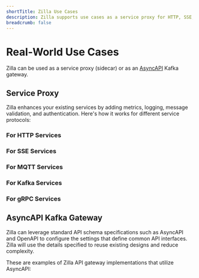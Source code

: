 ```yaml
---
shortTitle: Zilla Use Cases
description: Zilla supports use cases as a service proxy for HTTP, SSE, MQTT, Kafka, and gRPC services and as an AsyncAPI Kafka gateway.
breadcrumb: false
---
```


# Real-World Use Cases

Zilla can be used as a service proxy (sidecar) or as an [AsyncAPI](https://www.asyncapi.com/) Kafka gateway.

## Service Proxy

Zilla enhances your existing services by adding metrics, logging, message validation, and authentication. Here's how it works for different service protocols:

### For HTTP Services

<div class="use_cases_cards">
  <VPCard
    logo="/assets/icons/proxy.svg"
    title="HTTP Proxy Forwarding"
    desc="A Zilla API gateway setup that forwards HTTP requests to an upstream server."
    link="https://github.com/aklivity/zilla-examples/tree/main/http.proxy"
  />
  <VPCard
    logo="/assets/icons/connecting kafka.svg"
    title="HTTP to Kafka CRUD"
    desc="A Zilla API gateway setup enabling CRUD operations over HTTP with Kafka integration."
    link="https://github.com/aklivity/zilla-examples/tree/main/http.kafka.crud"
  />
</div>

### For SSE Services

<div class="use_cases_cards">
  <VPCard
    logo="/assets/icons/connecting kafka.svg"
    title="SSE Kafka Fanout"
    desc="A Zilla API gateway setup that distributes Kafka messages to multiple SSE clients."
    link="https://github.com/aklivity/zilla-examples/tree/main/sse.kafka.fanout"
  />
  <VPCard
    logo="/assets/icons/proxy.svg"
    title="SSE Proxy with JWT"
    desc="A Zilla API gateway setup that proxies SSE traffic with JWT authentication."
    link="https://github.com/aklivity/zilla-examples/tree/main/sse.proxy.jwt"
  />
</div>

### For MQTT Services

<div class="use_cases_cards">
  <VPCard
    logo="/assets/icons/data governance.svg"
    title="MQTT Kafka Broker"
    desc="A Zilla API gateway setup acting as an MQTT broker with Kafka integration."
    link="https://github.com/aklivity/zilla-examples/tree/main/mqtt.kafka.broker"
  />
  <VPCard
    logo="/assets/icons/security.svg"
    title="MQTT Kafka Broker with JWT"
    desc="A Zilla API gateway setup that provides an MQTT broker with Kafka integration and JWT authentication."
    link="https://github.com/aklivity/zilla-examples/tree/main/mqtt.kafka.broker.jwt"
  />
</div>

### For Kafka Services

<div class="use_cases_cards">
  <VPCard
    logo="/assets/icons/connecting kafka.svg"
    title="Kafka Broker"
    desc="A Zilla API gateway setup that acts as a Kafka broker for managing message streams."
    link="https://github.com/aklivity/zilla-examples/tree/main/kafka.broker"
  />
  <VPCard
    logo="/assets/icons/proxy.svg"
    title="HTTP to Kafka CRUD"
    desc="A Zilla API gateway setup enabling CRUD operations over HTTP with Kafka integration."
    link="https://github.com/aklivity/zilla-examples/tree/main/http.kafka.crud"
  />
  <VPCard
    logo="/assets/icons/security.svg"
    title="Secure Public Access"
    desc="A secure Public Access Proxy allows authorized Kafka clients to connect to your Amazon MSK cluster or Confluent Cloud via the Internet."
    link="../solutions/concepts/kafka-proxies/secure-public-access.md"
  />
  <VPCard
    logo="/assets/icons/scalability.svg"
    title="IoT Ingest and Control"
    desc="The IoT Ingest and Control Broker lets authorized Kafka clients connect, publish messages, and subscribe to topics via the internet."
    link="../solutions/concepts/kafka-proxies/iot-ingest-control.md"
  />
  <VPCard
    logo="/assets/icons/use cases.svg"
    title="Web Streaming"
    desc="Expose your Kafka clients to the internet via REST and SSE API."
    link="../solutions/concepts/kafka-proxies/iot-ingest-control.md"
  />
</div>

### For gRPC Services

<div class="use_cases_cards">
  <VPCard
    logo="/assets/icons/proxy.svg"
    title="gRPC Proxy"
    desc="A Zilla API gateway setup that forwards gRPC requests to an upstream server."
    link="https://github.com/aklivity/zilla-examples/tree/main/grpc.proxy"
  />
  <VPCard
    logo="/assets/icons/connecting kafka.svg"
    title="gRPC Kafka Echo"
    desc="A Zilla API gateway setup that echoes messages over Kafka using gRPC."
    link="https://github.com/aklivity/zilla-examples/tree/main/grpc.kafka.echo"
  />
</div>

## AsyncAPI Kafka Gateway

Zilla can leverage standard API schema specifications such as AsyncAPI and OpenAPI to configure the settings that define common API interfaces. Zilla will use the details specified to reuse existing designs and reduce complexity.

These are examples of Zilla API gateway implementations that utilize AsyncAPI:

<div class="use_cases_cards">
  <VPCard
    logo="/assets/icons/connecting kafka.svg"
    title="AsyncAPI HTTP to Kafka Proxy"
    desc="A Zilla API gateway setup that proxies HTTP requests to Kafka using AsyncAPI."
    link="https://github.com/aklivity/zilla-examples/tree/main/asyncapi.http.kafka.proxy"
  />
  <VPCard
    logo="/assets/icons/proxy.svg"
    title="AsyncAPI MQTT Proxy"
    desc="A Zilla API gateway setup that proxies MQTT messages using AsyncAPI."
    link="https://github.com/aklivity/zilla-examples/tree/main/asyncapi.mqtt.proxy"
  />
  <VPCard
    logo="/assets/icons/data governance.svg"
    title="AsyncAPI SSE Proxy"
    desc="A Zilla API gateway setup that proxies Server-Sent Events (SSE) using AsyncAPI."
    link="https://github.com/aklivity/zilla-examples/tree/main/asyncapi.sse.proxy"
  />
  <VPCard
    logo="/assets/icons/bring your own.svg"
    title="OpenAPI to AsyncAPI Proxy"
    desc="A Zilla API gateway setup that bridges OpenAPI and AsyncAPI protocols for seamless service integration."
    link="https://github.com/aklivity/zilla-examples/tree/main/openapi.asyncapi.proxy"
  />
</div>
